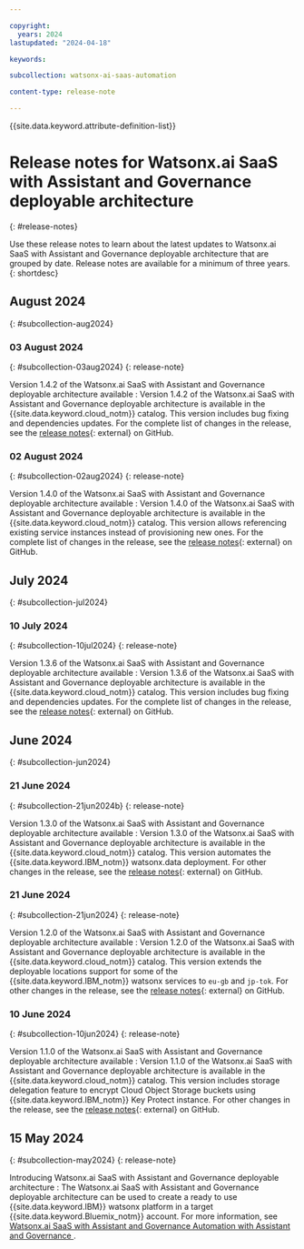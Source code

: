 ```yaml
---

copyright:
  years: 2024
lastupdated: "2024-04-18"

keywords:

subcollection: watsonx-ai-saas-automation

content-type: release-note

---
```


{{site.data.keyword.attribute-definition-list}}

# Release notes for Watsonx.ai SaaS with Assistant and Governance deployable architecture
{: #release-notes}

Use these release notes to learn about the latest updates to Watsonx.ai SaaS with Assistant and Governance deployable architecture that are grouped by date. Release notes are available for a minimum of three years.
{: shortdesc}

## August 2024
{: #subcollection-aug2024}

### 03 August 2024
{: #subcollection-03aug2024}
{: release-note}

Version 1.4.2 of the Watsonx.ai SaaS with Assistant and Governance deployable architecture available
:   Version 1.4.2 of the Watsonx.ai SaaS with Assistant and Governance deployable architecture is available in the {{site.data.keyword.cloud_notm}} catalog. This version includes bug fixing and dependencies updates.
For the complete list of changes in the release, see the [release notes](https://github.com/terraform-ibm-modules/terraform-ibm-watsonx-saas-da/releases/tag/v1.4.2){: external} on GitHub.

### 02 August 2024
{: #subcollection-02aug2024}
{: release-note}

Version 1.4.0 of the Watsonx.ai SaaS with Assistant and Governance deployable architecture available
:   Version 1.4.0 of the Watsonx.ai SaaS with Assistant and Governance deployable architecture is available in the {{site.data.keyword.cloud_notm}} catalog. This version allows referencing existing service instances instead of provisioning new ones.
For the complete list of changes in the release, see the [release notes](https://github.com/terraform-ibm-modules/terraform-ibm-watsonx-saas-da/releases/tag/v1.4.0){: external} on GitHub.

## July 2024
{: #subcollection-jul2024}

### 10 July 2024
{: #subcollection-10jul2024}
{: release-note}

Version 1.3.6 of the Watsonx.ai SaaS with Assistant and Governance deployable architecture available
:   Version 1.3.6 of the Watsonx.ai SaaS with Assistant and Governance deployable architecture is available in the {{site.data.keyword.cloud_notm}} catalog. This version includes bug fixing and dependencies updates.
For the complete list of changes in the release, see the [release notes](https://github.com/terraform-ibm-modules/terraform-ibm-watsonx-saas-da/releases/tag/v1.3.6){: external} on GitHub.

## June 2024
{: #subcollection-jun2024}

### 21 June 2024
{: #subcollection-21jun2024b}
{: release-note}

Version 1.3.0 of the Watsonx.ai SaaS with Assistant and Governance deployable architecture available
:   Version 1.3.0 of the Watsonx.ai SaaS with Assistant and Governance deployable architecture is available in the {{site.data.keyword.cloud_notm}} catalog. This version automates the {{site.data.keyword.IBM_notm}} watsonx.data deployment.
For other changes in the release, see the [release notes](https://github.com/terraform-ibm-modules/terraform-ibm-watsonx-saas-da/releases/tag/v1.3.0){: external} on GitHub.

### 21 June 2024
{: #subcollection-21jun2024}
{: release-note}

Version 1.2.0 of the Watsonx.ai SaaS with Assistant and Governance deployable architecture available
:   Version 1.2.0 of the Watsonx.ai SaaS with Assistant and Governance deployable architecture is available in the {{site.data.keyword.cloud_notm}} catalog. This version extends the deployable locations support for some of the {{site.data.keyword.IBM_notm}} watsonx services to `eu-gb` and `jp-tok`.
For other changes in the release, see the [release notes](https://github.com/terraform-ibm-modules/terraform-ibm-watsonx-saas-da/releases/tag/v1.2.0){: external} on GitHub.

### 10 June 2024
{: #subcollection-10jun2024}
{: release-note}

Version 1.1.0 of the Watsonx.ai SaaS with Assistant and Governance deployable architecture available
:   Version 1.1.0 of the Watsonx.ai SaaS with Assistant and Governance deployable architecture is available in the {{site.data.keyword.cloud_notm}} catalog. This version includes storage delegation feature to encrypt Cloud Object Storage buckets using {{site.data.keyword.IBM_notm}} Key Protect instance.
For other changes in the release, see the [release notes](https://github.com/terraform-ibm-modules/terraform-ibm-watsonx-saas-da/releases/tag/v1.1.0){: external} on GitHub.

## 15 May 2024
{: #subcollection-may2024}
{: release-note}

Introducing Watsonx.ai SaaS with Assistant and Governance deployable architecture : The Watsonx.ai SaaS with Assistant and Governance deployable architecture can be used to create a ready to use {{site.data.keyword.IBM}} watsonx platform in a target {{site.data.keyword.Bluemix_notm}} account. For more information, see [Watsonx.ai SaaS with Assistant and Governance Automation with Assistant and Governance
](/docs/watsonx-ai-saas-automation?topic=watsonx-ai-saas-automation-watsonx-ai-reference-architecture).
